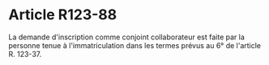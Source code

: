 # Article R123-88

La demande d'inscription comme conjoint collaborateur est faite par la personne tenue à l'immatriculation dans les termes prévus au 6° de l'article R. 123-37.
